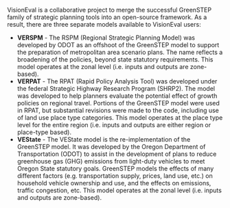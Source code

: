 VisionEval is a collaborative project to merge the successful GreenSTEP family of strategic planning
tools into an open-source framework.  As a result, there are three separate models available to VisionEval users:
  - **VERSPM** - The RSPM (Regional Strategic Planning Model) was developed by ODOT as an offshoot of the GreenSTEP model to
support the preparation of metropolitan area scenario plans. The name reflects a broadening of the policies, beyond state statutory requirements.  This model operates at the zonal level (i.e. inputs and outputs are zone-based).
  - **VERPAT** - The RPAT (Rapid Policy Analysis Tool) was developed under the federal Strategic Highway Research Program (SHRP2).  The model was developed to help planners evaluate the potential effect of growth policies on regional travel. Portions of the GreenSTEP model were used in RPAT, but substantial revisions were made to the code, including use of land use place type categories.  This model operates at the place type level for the entire region (i.e. inputs and outputs are either region or place-type based).
  - **VEState** - The VEState model is the re-implementation of the GreenSTEP model.  It was developed by the Oregon Department of Transportation (ODOT) to assist in the development of plans to reduce greenhouse gas (GHG) emissions from light-duty vehicles to meet Oregon State statutory goals. GreenSTEP models the effects of many different factors (e.g. transportation supply, prices, land use, etc.) on household vehicle ownership and use, and the effects on emissions, traffic congestion, etc.  This model operates at the zonal level (i.e. inputs and outputs are zone-based).